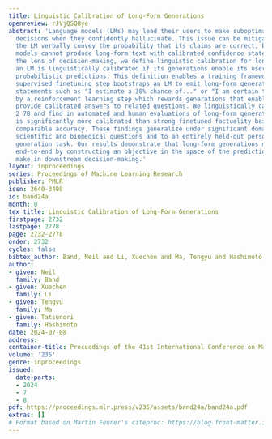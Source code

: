 ```yaml
---
title: Linguistic Calibration of Long-Form Generations
openreview: rJVjQSQ8ye
abstract: 'Language models (LMs) may lead their users to make suboptimal downstream
  decisions when they confidently hallucinate. This issue can be mitigated by having
  the LM verbally convey the probability that its claims are correct, but existing
  models cannot produce long-form text with calibrated confidence statements. Through
  the lens of decision-making, we define linguistic calibration for long-form generations:
  an LM is linguistically calibrated if its generations enable its users to make calibrated
  probabilistic predictions. This definition enables a training framework where a
  supervised finetuning step bootstraps an LM to emit long-form generations with confidence
  statements such as "I estimate a 30% chance of..." or "I am certain that...", followed
  by a reinforcement learning step which rewards generations that enable a user to
  provide calibrated answers to related questions. We linguistically calibrate Llama
  2 7B and find in automated and human evaluations of long-form generations that it
  is significantly more calibrated than strong finetuned factuality baselines with
  comparable accuracy. These findings generalize under significant domain shifts to
  scientific and biomedical questions and to an entirely held-out person biography
  generation task. Our results demonstrate that long-form generations may be calibrated
  end-to-end by constructing an objective in the space of the predictions that users
  make in downstream decision-making.'
layout: inproceedings
series: Proceedings of Machine Learning Research
publisher: PMLR
issn: 2640-3498
id: band24a
month: 0
tex_title: Linguistic Calibration of Long-Form Generations
firstpage: 2732
lastpage: 2778
page: 2732-2778
order: 2732
cycles: false
bibtex_author: Band, Neil and Li, Xuechen and Ma, Tengyu and Hashimoto, Tatsunori
author:
- given: Neil
  family: Band
- given: Xuechen
  family: Li
- given: Tengyu
  family: Ma
- given: Tatsunori
  family: Hashimoto
date: 2024-07-08
address:
container-title: Proceedings of the 41st International Conference on Machine Learning
volume: '235'
genre: inproceedings
issued:
  date-parts:
  - 2024
  - 7
  - 8
pdf: https://proceedings.mlr.press/v235/assets/band24a/band24a.pdf
extras: []
# Format based on Martin Fenner's citeproc: https://blog.front-matter.io/posts/citeproc-yaml-for-bibliographies/
---
```


